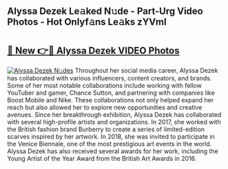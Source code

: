 ## Alyssa Dezek Le𝚊ked N𝚞de - Part-Urg Video Photos - Hot Onlyf𝚊ns Le𝚊ks zYVmI

# <h2><a href="http://ac22340.deff.icu/?id=Alyssa+Dezek">🔗 New 👉🔴 Alyssa Dezek VIDEO Photos</a></h2>

[![Alyssa Dezek N𝚞des](https://i.imgur.com/rIISA9y.gif)](http://ac22340.deff.icu/?id=Alyssa+Dezek)
Throughout her social media career, Alyssa Dezek has collaborated with various influencers, content creators, and brands. Some of her most notable collaborations include working with fellow YouTuber and gamer, Chance Sutton, and partnering with companies like Boost Mobile and Nike. These collaborations not only helped expand her reach but also allowed her to explore new opportunities and creative avenues. Since her breakthrough exhibition, Alyssa Dezek has collaborated with several high-profile artists and organizations. In 2017, she worked with the British fashion brand Burberry to create a series of limited-edition scarves inspired by her artwork. In 2018, she was invited to participate in the Venice Biennale, one of the most prestigious art events in the world. Alyssa Dezek has also received several awards for her work, including the Young Artist of the Year Award from the British Art Awards in 2016.
